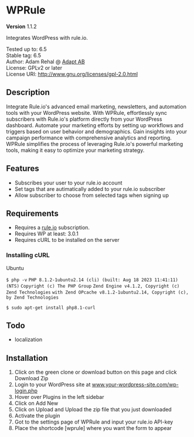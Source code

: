 # WPRule

**Version** 1.1.2

Integrates WordPress with rule.io.

Tested up to: 6.5 <br>
Stable tag: 6.5 <br>
Author:  Adam Rehal @ [Adapt AB](https://www.adapt.se) <br>
License: GPLv2 or later <br>
License URI: http://www.gnu.org/licenses/gpl-2.0.html 

## Description

Integrate Rule.io's advanced email marketing, newsletters, and automation tools with your WordPress website. With WPRule, effortlessly sync subscribers with Rule.io's platform directly from your WordPress dashboard. Automate your marketing efforts by setting up workflows and triggers based on user behavior and demographics. Gain insights into your campaign performance with comprehensive analytics and reporting. WPRule simplifies the process of leveraging Rule.io's powerful marketing tools, making it easy to optimize your marketing strategy.

## Features

- Subscribes your user to your rule.io account
- Set tags that are autimatically added to your rule.io subscriber
- Allow subscriber to choose from selected tags when signing up

## Requirements

- Requires a <a href="https://rule.io">rule.io</a> subscription. <br>
- Requires WP at least: 3.0.1 <br>
- Requires cURL to be installed on the server <br>

### Installing cURL

Ubuntu

`$ php -v`
`PHP 8.1.2-1ubuntu2.14 (cli) (built: Aug 18 2023 11:41:11) (NTS)`
`Copyright (c) The PHP Group`
`Zend Engine v4.1.2, Copyright (c) Zend Technologies`
    `with Zend OPcache v8.1.2-1ubuntu2.14, Copyright (c), by Zend Technologies`

`$ sudo apt-get install php8.1-curl`



## Todo

- localization

## Installation
1. Click on the green clone or download button on this page and click Download Zip
2. Login to your WordPress site at www.your-wordpress-site.com/wp-login.php
3. Hover over Plugins in the left sidebar
4. Click on Add New
5. Click on Upload and Upload the zip file that you just downloaded
6. Activate the plugin
7. Got to the settings page of WPRule and input your rule.io API-key
8. Place the shortcode [wprule] where you want the form to appear
